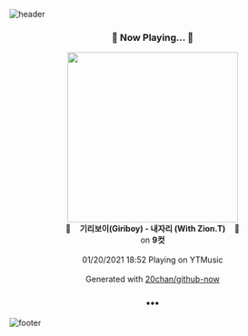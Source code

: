 ![header](https://capsule-render.vercel.app/api?type=wave&height=170&section=header&text=Hi.%20I'm%20SHIFT&fontColor=090707&fontAlignX=45&fontAlignY=65&fontSize=100)

<h3 align="center">🎵 Now Playing... 🎵</h3>
<p align="center">
  <a href="https://music.youtube.com/channel/UCMRvw9TUJB5m32YPrxLu7ag">
    <img width="300" src="https://lh3.googleusercontent.com/dsI6zTdfnDQwaYliYBsoZOoBgHBuF-wbyreYT6ogpJEwSyd_xgRt6zF_17zVQq595gAV-lbi_w5iuh4C">
  </a>
  <br>
  🎵&nbsp&nbsp&nbsp <b>기리보이(Giriboy) - 내자리 (With Zion.T)</b> &nbsp&nbsp&nbsp🎵
  <br>
  on <b>9컷</b>
  
  <br />
  <br />
  01/20/2021 18:52 Playing on YTMusic
  <br />
  <br />
  Generated with <a href="https://github.com/20chan/github-now">20chan/github-now</a>
</p>

<h3 align="center">•••</h3>

![footer](https://capsule-render.vercel.app/api?type=wave&height=150&section=footer)
